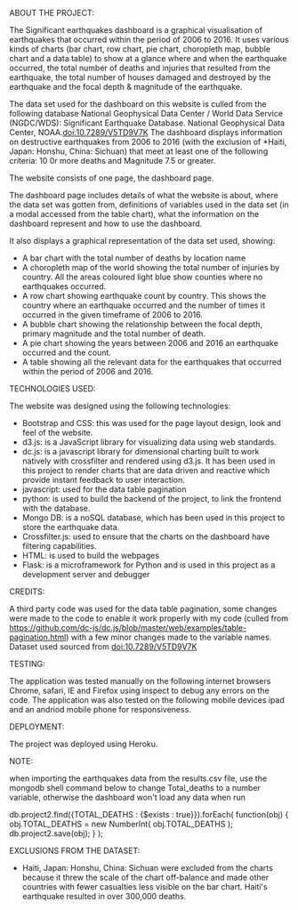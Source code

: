 ABOUT THE PROJECT:

The Significant earthquakes dashboard is a graphical visualisation of earthquakes that occurred within the period of 2006 to 2016.
It uses various kinds of charts (bar chart, row chart, pie chart, choropleth map, bubble chart and a data table) to show at a glance where and when
the earthquake occurred, the total number of deaths and injuries that resulted from the earthquake, the total number of houses damaged and destroyed by the earthquake and
the focal depth & magnitude of the earthquake.

The data set used for the dashboard on this website is culled from the following database National Geophysical Data Center / World Data Service (NGDC/WDS): Significant Earthquake Database. National Geophysical Data Center, NOAA.<a href="http://dx.doi.org/10.7289/V5TD9V7K">doi:10.7289/V5TD9V7K</a>
The dashboard displays information on destructive earthquakes from 2006 to 2016 (with the exclusion of *Haiti, Japan: Honshu, China: Sichuan) that meet at least one of the following criteria: 10 0r more deaths and Magnitude 7.5 or greater.

The website consists of one page, the dashboard page.

The dashboard page includes details of what the website is about, where the data set was gotten from, definitions of variables used in the data set (in a modal accessed from the table chart), what the information on the dashboard represent and how to use the dashboard.

It also displays a graphical representation of the data set used, showing:

 - A bar chart with the total number of deaths by location name
 - A choropleth map of the world showing the total number of injuries by country. All the areas coloured light blue show counties where no earthquakes occurred.
 - A row chart showing earthquake count by country. This shows the country where an earthquake occurred and the number of times it occurred in the given timeframe of 2006 to 2016.
 - A bubble chart showing the relationship between the focal depth, primary magnitude and the total number of death.
 - A pie chart showing the years between 2006 and 2016 an earthquake occurred and the count.
 - A table showing all the relevant data for the earthquakes that occurred within the period of 2006 and 2016.

TECHNOLOGIES USED:

The website was designed using the following technologies:

 - Bootstrap and CSS: this was used for the page layout design, look and feel of the website.
 - d3.js: is a JavaScript library for visualizing data using web standards.
 - dc.js: is a javascript library for dimensional charting built to work natively with crossfilter and rendered using d3.js. It has been used in this project to render charts that are data driven and reactive which provide instant feedback to user interaction.
 - javascript: used for the data table pagination
 - python: is used to build the backend of the project, to link the frontend with the database.
 - Mongo DB: is a noSQL database, which has been used in this project to store the earthquake data.
 - Crossfilter.js: used to ensure that the charts on the dashboard have filtering capabilities.
 - HTML: is used to build the webpages
 - Flask: is a microframework for Python and is used in this project as a development server and debugger

CREDITS:

A third party code was used for the data table pagination, some changes were made to the code to enable it work properly with my code (culled from https://github.com/dc-js/dc.js/blob/master/web/examples/table-pagination.html) with a few minor changes made to the variable names.
Dataset used sourced from <a href="http://dx.doi.org/10.7289/V5TD9V7K">doi:10.7289/V5TD9V7K</a>

TESTING:

The application was tested manually on the following internet browsers Chrome, safari, IE and Firefox using inspect to debug any errors on the code. The application was also tested on the following
mobile devices ipad and an andriod mobile phone for responsiveness.

DEPLOYMENT:

The project was deployed using Heroku.

NOTE:

when importing the earthquakes data from the results.csv file, use the mongodb shell command below to change Total_deaths to a number variable,
otherwise the dashboard won't load any data when run

db.project2.find({TOTAL_DEATHS : {$exists : true}}).forEach( function(obj)
 { obj.TOTAL_DEATHS = new NumberInt( obj.TOTAL_DEATHS ); db.project2.save(obj); } );

EXCLUSIONS FROM THE DATASET:

* Haiti, Japan: Honshu, China: Sichuan were excluded from the charts because it threw the scale of the chart off-balance and made other countries with fewer casualties less visible on the bar chart. Haiti's earthquake resulted in over 300,000 deaths.